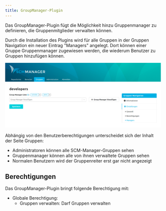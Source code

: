 ```yaml
---
title: GroupManager-Plugin
---
```

 
Das GroupManager-Plugin fügt die Möglichkeit hinzu Gruppenmanager zu definieren, die Gruppenmitglieder verwalten können.

Durch die Installation des Plugins wird für alle Gruppen in der Gruppen Navigation ein neuer Eintrag "Managers" angelegt. Dort können einer Gruppe Gruppenmanager zugewiesen werden, die wiederum Benutzer zu Gruppen hinzufügen können. 

![GroupManager Überblick](images/groupmanager/groupmanager-overview.png)

Abhängig von den Benutzerberechtigungen unterscheidet sich der Inhalt der Seite Gruppen:

* Administratoren können alle SCM-Manager-Gruppen sehen
* Gruppenmanager können alle von ihnen verwaltete Gruppen sehen
* Normalen Benutzern wird der Gruppenreiter erst gar nicht angezeigt

## Berechtigungen
Das GroupManager-Plugin bringt folgende Berechtigung mit: 

* Globale Berechtigung:
    * Gruppen verwalten: Darf Gruppen verwalten
